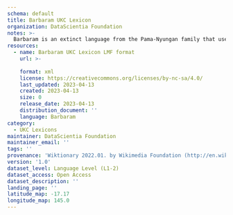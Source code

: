 ```yaml
---
schema: default
title: Barbaram UKC Lexicon
organization: DataScientia Foundation
notes: >-
  Barbaram is an extinct language from the Pama-Nyungan family that used to be spoken in Australia. The UKC Lexicon of Barbaram is represented as a lexico-semantic network. It consists of words, word senses, synsets, as well as sense-level and synset-level relationships
resources:
  - name: Barbaram UKC Lexicon LMF format
    url: >-
      
    format: xml
    license: https://creativecommons.org/licenses/by-nc-sa/4.0/
    last_updated: 2023-04-13
    created: 2023-04-13
    size: 0
    release_date: 2023-04-13
    distribution_document: ''
    language: Barbaram
category:
  - UKC Lexicons
maintainer: DataScientia Foundation
maintainer_email: ''
tags: ''
provenance: 'Wiktionary 2022.01. by Wikimedia Foundation (http://en.wiktionary.org); CogNet 2.1 by Khuyagbaatar Batsuren, National University of Mongolia (http://cognet.ukc.disi.unitn.it); Princeton WordNet 2.1 by Princeton University (https://wordnet.princeton.edu)'
version: '1.0'
dataset_level: Language Level (L1-2)
dataset_access: Open Access
dataset_description: ''
landing_page: ''
latitude_map: -17.17
longitude_map: 145.0
---
```

